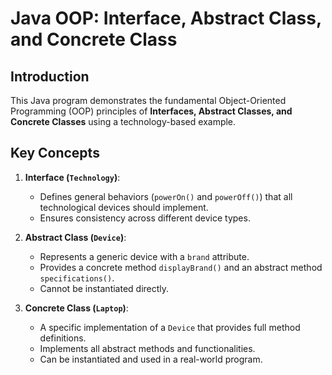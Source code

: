 # Java OOP: Interface, Abstract Class, and Concrete Class

## Introduction
This Java program demonstrates the fundamental Object-Oriented Programming (OOP) principles of **Interfaces, Abstract Classes, and Concrete Classes** using a technology-based example.

## Key Concepts
1. **Interface (`Technology`)**:
   - Defines general behaviors (`powerOn()` and `powerOff()`) that all technological devices should implement.
   - Ensures consistency across different device types.

2. **Abstract Class (`Device`)**:
   - Represents a generic device with a `brand` attribute.
   - Provides a concrete method `displayBrand()` and an abstract method `specifications()`.
   - Cannot be instantiated directly.

3. **Concrete Class (`Laptop`)**:
   - A specific implementation of a `Device` that provides full method definitions.
   - Implements all abstract methods and functionalities.
   - Can be instantiated and used in a real-world program.
